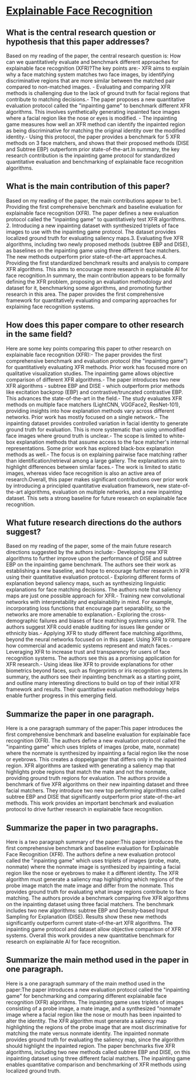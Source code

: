 # [Explainable Face Recognition](https://arxiv.org/abs/2008.00916)

## What is the central research question or hypothesis that this paper addresses?

Based on my reading of the paper, the central research question is: How can we quantitatively evaluate and benchmark different approaches for explainable face recognition (XFR)?The key points are:- XFR aims to explain why a face matching system matches two face images, by identifying discriminative regions that are more similar between the matched pair compared to non-matched images. - Evaluating and comparing XFR methods is challenging due to the lack of ground truth for facial regions that contribute to matching decisions.- The paper proposes a new quantitative evaluation protocol called the "inpainting game" to benchmark different XFR algorithms. This involves synthetically generating inpainted face images where a facial region like the nose or eyes is modified. - The inpainting game measures how well an XFR method can identify the inpainted region as being discriminative for matching the original identity over the modified identity.- Using this protocol, the paper provides a benchmark for 5 XFR methods on 3 face matchers, and shows that their proposed methods (DISE and Subtree EBP) outperform prior state-of-the-art.In summary, the key research contribution is the inpainting game protocol for standardized quantitative evaluation and benchmarking of explainable face recognition algorithms.


## What is the main contribution of this paper?

Based on my reading of the paper, the main contributions appear to be:1. Providing the first comprehensive benchmark and baseline evaluation for explainable face recognition (XFR). The paper defines a new evaluation protocol called the "inpainting game" to quantitatively test XFR algorithms. 2. Introducing a new inpainting dataset with synthesized triplets of face images to use with the inpainting game protocol. The dataset provides localized ground truth for evaluating saliency maps.3. Evaluating five XFR algorithms, including two newly proposed methods (subtree EBP and DISE), as baselines on the inpainting game using three different face matchers. The new methods outperform prior state-of-the-art approaches.4. Providing the first standardized benchmark results and analysis to compare XFR algorithms. This aims to encourage more research in explainable AI for face recognition.In summary, the main contribution appears to be formally defining the XFR problem, proposing an evaluation methodology and dataset for it, benchmarking some algorithms, and promoting further research in this area. The paper provides the first comprehensive framework for quantitatively evaluating and comparing approaches for explaining face recognition systems.


## How does this paper compare to other research in the same field?

Here are some key points comparing this paper to other research on explainable face recognition (XFR):- The paper provides the first comprehensive benchmark and evaluation protocol (the "inpainting game") for quantitatively evaluating XFR methods. Prior work has focused more on qualitative visualization studies. The inpainting game allows objective comparison of different XFR algorithms.- The paper introduces two new XFR algorithms - subtree EBP and DISE - which outperform prior methods like excitation backprop (EBP) and contrastive/truncated contrastive EBP. This advances the state-of-the-art in the field.- The study evaluates XFR methods on multiple face matchers (LightCNN, VGGFace2, ResNet-101), providing insights into how explanation methods vary across different networks. Prior work has mostly focused on a single network.- The inpainting dataset provides controlled variation in facial identity to generate ground truth for evaluation. This is more systematic than using unmodified face images where ground truth is unclear.- The scope is limited to white-box explanation methods that assume access to the face matcher's internal representations. Some prior work has explored black-box explanation methods as well.- The focus is on explaining pairwise face matching rather than identification/retrieval among a large gallery. The explanations aim to highlight differences between similar faces.- The work is limited to static images, whereas video face recognition is also an active area of research.Overall, this paper makes significant contributions over prior work by introducing a principled quantitative evaluation framework, new state-of-the-art algorithms, evaluation on multiple networks, and a new inpainting dataset. This sets a strong baseline for future research on explainable face recognition.


## What future research directions do the authors suggest?

Based on my reading of the paper, some of the main future research directions suggested by the authors include:- Developing new XFR algorithms to further improve upon the performance of DISE and subtree EBP on the inpainting game benchmark. The authors see their work as establishing a new baseline, and hope to encourage further research in XFR using their quantitative evaluation protocol.- Exploring different forms of explanation beyond saliency maps, such as synthesizing linguistic explanations for face matching decisions. The authors note that saliency maps are just one possible approach for XFR.- Training new convolutional networks with interpretability and explainability in mind. For example, incorporating loss functions that encourage part separability, so the networks are more amenable to explanation.- Exploring the cross-demographic failures and biases of face matching systems using XFR. The authors suggest XFR could enable auditing for issues like gender or ethnicity bias.- Applying XFR to study different face matching algorithms, beyond the neural networks focused on in this paper. Using XFR to compare how commercial and academic systems represent and match faces.- Leveraging XFR to increase trust and transparency for users of face recognition systems. The authors see this as a promising application for XFR research.- Using ideas like XFR to provide explanations for other biometrics beyond faces, such as fingerprints or iris recognition systems.In summary, the authors see their inpainting benchmark as a starting point, and outline many interesting directions to build on top of their initial XFR framework and results. Their quantitative evaluation methodology helps enable further progress in this emerging field.


## Summarize the paper in one paragraph.

Here is a one paragraph summary of the paper:This paper introduces the first comprehensive benchmark and baseline evaluation for explainable face recognition (XFR). The authors define a new evaluation protocol called the "inpainting game" which uses triplets of images (probe, mate, nonmate) where the nonmate is synthesized by inpainting a facial region like the nose or eyebrows. This creates a doppelganger that differs only in the inpainted region. XFR algorithms are tasked with generating a saliency map that highlights probe regions that match the mate and not the nonmate, providing ground truth regions for evaluation. The authors provide a benchmark of five XFR algorithms on their new inpainting dataset and three facial matchers. They introduce two new top performing algorithms called subtree EBP and DISE that significantly outperform prior state-of-the-art methods. This work provides an important benchmark and evaluation protocol to drive further research in explainable face recognition.


## Summarize the paper in two paragraphs.

Here is a two paragraph summary of the paper:This paper introduces the first comprehensive benchmark and baseline evaluation for Explainable Face Recognition (XFR). The authors define a new evaluation protocol called the "inpainting game" which uses triplets of images (probe, mate, nonmate) where the nonmate image is synthesized by inpainting a facial region like the nose or eyebrows to make it a different identity. The XFR algorithm must generate a saliency map highlighting which regions of the probe image match the mate image and differ from the nonmate. This provides ground truth for evaluating what image regions contribute to face matching. The authors provide a benchmark comparing five XFR algorithms on the inpainting dataset using three facial matchers. The benchmark includes two new algorithms: subtree EBP and Density-based Input Sampling for Explanation (DISE). Results show these new methods significantly outperform current state-of-the-art XFR algorithms. The inpainting game protocol and dataset allow objective comparison of XFR systems. Overall this work provides a new quantitative benchmark for research on explainable AI for face recognition.


## Summarize the main method used in the paper in one paragraph.

Here is a one paragraph summary of the main method used in the paper:The paper introduces a new evaluation protocol called the "inpainting game" for benchmarking and comparing different explainable face recognition (XFR) algorithms. The inpainting game uses triplets of images consisting of a probe image, a mate image, and a synthesized "nonmate" image where a facial region like the nose or mouth has been inpainted to alter the identity. The XFR algorithm must generate a saliency map highlighting the regions of the probe image that are most discriminative for matching the mate versus nonmate identity. The inpainted nonmate provides ground truth for evaluating the saliency map, since the algorithm should highlight the inpainted region. The paper benchmarks five XFR algorithms, including two new methods called subtree EBP and DISE, on this inpainting dataset using three different facial matchers. The inpainting game enables quantitative comparison and benchmarking of XFR methods using localized ground truth.
